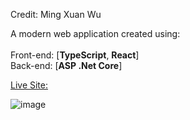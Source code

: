 Credit: Ming Xuan Wu

A modern web application created using: <br/> <br/>
Front-end: [**TypeScript**, **React**] <br/>
Back-end: [**ASP .Net Core**]

<a href="https://jolly-cliff-06b700b03.5.azurestaticapps.net/">Live Site:</a>

![image](https://github.com/moodyloo/FlyingFishMenuWeb/assets/32241723/93e1d482-4fe3-40a3-99c4-aa1725d27b99)
